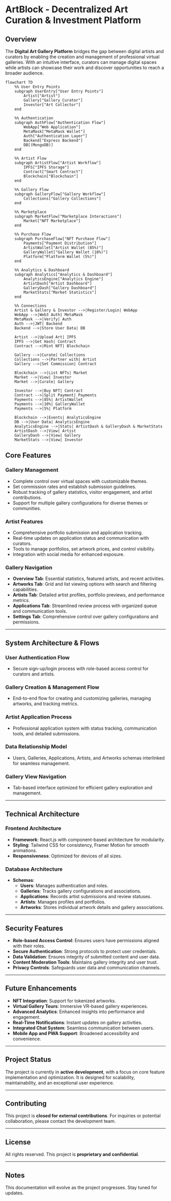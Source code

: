 
# ArtBlock - Decentralized Art Curation & Investment Platform


## Overview  
The **Digital Art Gallery Platform** bridges the gap between digital artists and curators by enabling the creation and management of professional virtual galleries. With an intuitive interface, curators can manage digital spaces while artists can showcase their work and discover opportunities to reach a broader audience.  

```mermaid
flowchart TD
    %% User Entry Points
    subgraph UserEntry["User Entry Points"]
        Artist["Artist"]
        Gallery["Gallery Curator"]
        Investor["Art Collector"]
    end

    %% Authentication
    subgraph AuthFlow["Authentication Flow"]
        WebApp["Web Application"]
        MetaMask["MetaMask Wallet"]
        Auth["Authentication Layer"]
        Backend["Express Backend"]
        DB[(MongoDB)]
    end

    %% Artist Flow
    subgraph ArtistFlow["Artist Workflow"]
        IPFS["IPFS Storage"]
        Contract["Smart Contract"]
        Blockchain["Blockchain"]
    end

    %% Gallery Flow
    subgraph GalleryFlow["Gallery Workflow"]
        Collections["Gallery Collections"]
    end

    %% Marketplace
    subgraph MarketFlow["Marketplace Interactions"]
        Market["NFT Marketplace"]
    end

    %% Purchase Flow
    subgraph PurchaseFlow["NFT Purchase Flow"]
        Payments["Payment Distribution"]
        ArtistWallet["Artist Wallet (85%)"]
        GalleryWallet["Gallery Wallet (10%)"]
        Platform["Platform Wallet (5%)"]
    end

    %% Analytics & Dashboard
    subgraph Analytics["Analytics & Dashboard"]
        AnalyticsEngine["Analytics Engine"]
        ArtistDash["Artist Dashboard"]
        GalleryDash["Gallery Dashboard"]
        MarketStats["Market Statistics"]
    end

    %% Connections
    Artist & Gallery & Investor -->|Register/Login| WebApp
    WebApp -->|Web3 Auth| MetaMask
    MetaMask -->|Verify| Auth
    Auth -->|JWT| Backend
    Backend -->|Store User Data| DB

    Artist -->|Upload Art| IPFS
    IPFS -->|Get Hash| Contract
    Contract -->|Mint NFT| Blockchain

    Gallery -->|Curate| Collections
    Collections -->|Partner with| Artist
    Gallery -->|Set Commission| Contract

    Blockchain -->|List NFTs| Market
    Market -->|View| Investor
    Market -->|Curate| Gallery

    Investor -->|Buy NFT| Contract
    Contract -->|Split Payment| Payments
    Payments -->|85%| ArtistWallet
    Payments -->|10%| GalleryWallet
    Payments -->|5%| Platform

    Blockchain -->|Events| AnalyticsEngine
    DB -->|User Data| AnalyticsEngine
    AnalyticsEngine -->|Stats| ArtistDash & GalleryDash & MarketStats
    ArtistDash -->|View| Artist
    GalleryDash -->|View| Gallery
    MarketStats -->|View| Investor
```

## Core Features  

### **Gallery Management**  
- Complete control over virtual spaces with customizable themes.  
- Set commission rates and establish submission guidelines.  
- Robust tracking of gallery statistics, visitor engagement, and artist contributions.  
- Support for multiple gallery configurations for diverse themes or communities.  

### **Artist Features**  
- Comprehensive portfolio submission and application tracking.  
- Real-time updates on application status and communication with curators.  
- Tools to manage portfolios, set artwork prices, and control visibility.  
- Integration with social media for enhanced exposure.  

### **Gallery Navigation**  
- **Overview Tab**: Essential statistics, featured artists, and recent activities.  
- **Artworks Tab**: Grid and list viewing options with search and filtering capabilities.  
- **Artists Tab**: Detailed artist profiles, portfolio previews, and performance metrics.  
- **Applications Tab**: Streamlined review process with organized queue and communication tools.  
- **Settings Tab**: Comprehensive control over gallery configurations and permissions.  

---

## System Architecture & Flows  

### **User Authentication Flow**  
- Secure sign-up/login process with role-based access control for curators and artists.  

### **Gallery Creation & Management Flow**  
- End-to-end flow for creating and customizing galleries, managing artworks, and tracking metrics.  

### **Artist Application Process**  
- Professional application system with status tracking, communication tools, and detailed submissions.  

### **Data Relationship Model**  
- Users, Galleries, Applications, Artists, and Artworks schemas interlinked for seamless management.  

### **Gallery View Navigation**  
- Tab-based interface optimized for efficient gallery exploration and management.  

---

## Technical Architecture  

### **Frontend Architecture**  
- **Framework**: React.js with component-based architecture for modularity.  
- **Styling**: Tailwind CSS for consistency, Framer Motion for smooth animations.  
- **Responsiveness**: Optimized for devices of all sizes.  

### **Database Architecture**  
- **Schemas**:  
  - **Users**: Manages authentication and roles.  
  - **Galleries**: Tracks gallery configurations and associations.  
  - **Applications**: Records artist submissions and review statuses.  
  - **Artists**: Manages profiles and portfolios.  
  - **Artworks**: Stores individual artwork details and gallery associations.  

---

## Security Features  
- **Role-based Access Control**: Ensures users have permissions aligned with their roles.  
- **Secure Authentication**: Strong protocols to protect user credentials.  
- **Data Validation**: Ensures integrity of submitted content and user data.  
- **Content Moderation Tools**: Maintains gallery integrity and user trust.  
- **Privacy Controls**: Safeguards user data and communication channels.  

---

## Future Enhancements  
- **NFT Integration**: Support for tokenized artworks.  
- **Virtual Gallery Tours**: Immersive VR-based gallery experiences.  
- **Advanced Analytics**: Enhanced insights into performance and engagement.  
- **Real-Time Notifications**: Instant updates on gallery activities.  
- **Integrated Chat System**: Seamless communication between users.  
- **Mobile App and PWA Support**: Broadened accessibility and convenience.  

---

## Project Status  
The project is currently in **active development**, with a focus on core feature implementation and optimization. It is designed for scalability, maintainability, and an exceptional user experience.  

---

## Contributing  
This project is **closed for external contributions**. For inquiries or potential collaboration, please contact the development team.  

---

## License  
All rights reserved. This project is **proprietary and confidential**.  

---

## Notes  
This documentation will evolve as the project progresses. Stay tuned for updates.  

